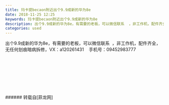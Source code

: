 ```yaml
---
title: 玛卡提becaon附近出个9.9成新的华为8e
date: 2018-11-25 12:25
keywords: 玛卡提becaon附近出个9.9成新的华为8e
description: 出个9.9成新的华为8e，有需要的老板，可以微信联系  ，非工作机，配件齐全，无任何划痕暗病拆修，VX：a120261431    手机号：09452983777
categories: used
---
```

<td class="t_f" id="postmessage_2349887">

出个9.9成新的华为8e，有需要的老板，可以微信联系  ，非工作机，配件齐全，无任何划痕暗病拆修，VX：a120261431    手机号：09452983777<br/>
<img alt="" border="0" class="zoom" data-cf-modified-cb83daa67776d0687e072df0-="" file="http://www.flw.ph/data/appbyme/upload/image/201811/25/nIENmj87ECvM.jpg" id="aimg_yupzH" lazyloadthumb="1" onclick="" onmouseover="" src="http://www.flw.ph/data/appbyme/upload/image/201811/25/nIENmj87ECvM.jpg"/><br/>
<br/>
<img alt="" border="0" class="zoom" data-cf-modified-cb83daa67776d0687e072df0-="" file="http://www.flw.ph/data/appbyme/upload/image/201811/25/2HuZLcRZ4hEN.jpg" id="aimg_uoMKR" lazyloadthumb="1" onclick="" onmouseover="" src="http://www.flw.ph/data/appbyme/upload/image/201811/25/2HuZLcRZ4hEN.jpg"/><br/>
<br/>
<img alt="" border="0" class="zoom" data-cf-modified-cb83daa67776d0687e072df0-="" file="http://www.flw.ph/data/appbyme/upload/image/201811/25/FGc9D8jBQSme.jpg" id="aimg_FMwmF" lazyloadthumb="1" onclick="" onmouseover="" src="http://www.flw.ph/data/appbyme/upload/image/201811/25/FGc9D8jBQSme.jpg"/><br/>
<br/>
<img alt="" border="0" class="zoom" data-cf-modified-cb83daa67776d0687e072df0-="" file="http://www.flw.ph/data/appbyme/upload/image/201811/25/lcEYzZYxtlJf.jpg" id="aimg_QP1O1" lazyloadthumb="1" onclick="" onmouseover="" src="http://www.flw.ph/data/appbyme/upload/image/201811/25/lcEYzZYxtlJf.jpg"/><br/>
<br/>
<img alt="" border="0" class="zoom" data-cf-modified-cb83daa67776d0687e072df0-="" file="http://www.flw.ph/data/appbyme/upload/image/201811/25/JclKNFd0h1Ja.jpg" id="aimg_bjtoa" lazyloadthumb="1" onclick="" onmouseover="" src="http://www.flw.ph/data/appbyme/upload/image/201811/25/JclKNFd0h1Ja.jpg"/><br/>
<br/>
<img alt="" border="0" class="zoom" data-cf-modified-cb83daa67776d0687e072df0-="" file="http://www.flw.ph/data/appbyme/upload/image/201811/25/QJBa6jI0GQ3E.jpg" id="aimg_aD04Z" lazyloadthumb="1" onclick="" onmouseover="" src="http://www.flw.ph/data/appbyme/upload/image/201811/25/QJBa6jI0GQ3E.jpg"/><br/>
<br/>
<img alt="" border="0" class="zoom" data-cf-modified-cb83daa67776d0687e072df0-="" file="http://www.flw.ph/data/appbyme/upload/image/201811/25/NoqNIfXKTf6e.jpg" id="aimg_uWH40" lazyloadthumb="1" onclick="" onmouseover="" src="http://www.flw.ph/data/appbyme/upload/image/201811/25/NoqNIfXKTf6e.jpg"/><br/>
<br/>
</td>
###### 转载自[菲龙网]